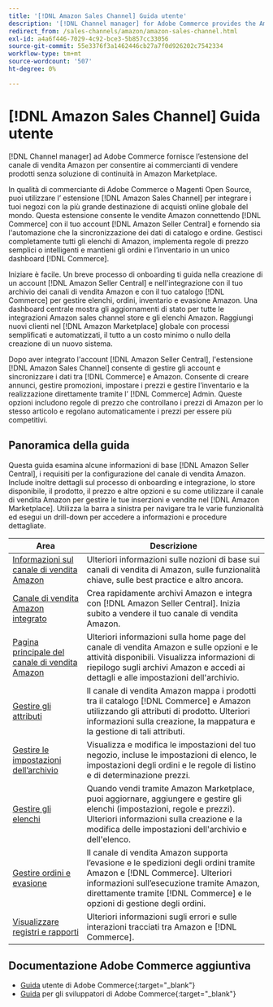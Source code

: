 ```yaml
---
title: '[!DNL Amazon Sales Channel] Guida utente'
description: '[!DNL Channel manager] for Adobe Commerce provides the Amazon sales channel extension to enable merchants to seamlessly sell products in the [!DNL Amazon Marketplace].'
redirect_from: /sales-channels/amazon/amazon-sales-channel.html
exl-id: a4a6f446-7029-4c92-bce3-5b857cc33056
source-git-commit: 55e3376f3a1462446cb27a7f0d926202c7542334
workflow-type: tm+mt
source-wordcount: '507'
ht-degree: 0%

---
```


# [!DNL Amazon Sales Channel] Guida utente

[!DNL Channel manager] ad Adobe Commerce fornisce l’estensione del canale di vendita Amazon per consentire ai commercianti di vendere prodotti senza soluzione di continuità in Amazon Marketplace.

In qualità di commerciante di Adobe Commerce o Magenti Open Source, puoi utilizzare l’ estensione [!DNL Amazon Sales Channel] per integrare i tuoi negozi con la più grande destinazione di acquisti online globale del mondo. Questa estensione consente le vendite Amazon connettendo [!DNL Commerce] con il tuo account [!DNL Amazon Seller Central] e fornendo sia l&#39;automazione che la sincronizzazione dei dati di catalogo e ordine. Gestisci completamente tutti gli elenchi di Amazon, implementa regole di prezzo semplici o intelligenti e mantieni gli ordini e l’inventario in un unico dashboard [!DNL Commerce].

Iniziare è facile. Un breve processo di onboarding ti guida nella creazione di un account [!DNL Amazon Seller Central] e nell&#39;integrazione con il tuo archivio dei canali di vendita Amazon e con il tuo catalogo [!DNL Commerce] per gestire elenchi, ordini, inventario e evasione Amazon. Una dashboard centrale mostra gli aggiornamenti di stato per tutte le integrazioni Amazon sales channel store e gli elenchi Amazon. Raggiungi nuovi clienti nel [!DNL Amazon Marketplace] globale con processi semplificati e automatizzati, il tutto a un costo minimo o nullo della creazione di un nuovo sistema.

Dopo aver integrato l&#39;account [!DNL Amazon Seller Central], l&#39;estensione [!DNL Amazon Sales Channel] consente di gestire gli account e sincronizzare i dati tra [!DNL Commerce] e Amazon. Consente di creare annunci, gestire promozioni, impostare i prezzi e gestire l’inventario e la realizzazione direttamente tramite l’ [!DNL Commerce] Admin. Queste opzioni includono regole di prezzo che controllano i prezzi di Amazon per lo stesso articolo e regolano automaticamente i prezzi per essere più competitivi.

## Panoramica della guida

Questa guida esamina alcune informazioni di base [!DNL Amazon Seller Central], i requisiti per la configurazione del canale di vendita Amazon. Include inoltre dettagli sul processo di onboarding e integrazione, lo store disponibile, il prodotto, il prezzo e altre opzioni e su come utilizzare il canale di vendita Amazon per gestire le tue inserzioni e vendite nel [!DNL Amazon Marketplace]. Utilizza la barra a sinistra per navigare tra le varie funzionalità ed esegui un drill-down per accedere a informazioni e procedure dettagliate.

| Area | Descrizione |
|----|----|
| [Informazioni sul canale di vendita Amazon](./about-amazon-sales-channel.md) | Ulteriori informazioni sulle nozioni di base sui canali di vendita di Amazon, sulle funzionalità chiave, sulle best practice e altro ancora. |
| [Canale di vendita Amazon integrato](./amazon-onboarding-home.md) | Crea rapidamente archivi Amazon e integra con [!DNL Amazon Seller Central]. Inizia subito a vendere il tuo canale di vendita Amazon. |
| [Pagina principale del canale di vendita Amazon](./amazon-sales-channel-home.md) | Ulteriori informazioni sulla home page del canale di vendita Amazon e sulle opzioni e le attività disponibili. Visualizza informazioni di riepilogo sugli archivi Amazon e accedi ai dettagli e alle impostazioni dell&#39;archivio. |
| [Gestire gli attributi](./attributes-view.md) | Il canale di vendita Amazon mappa i prodotti tra il catalogo [!DNL Commerce] e Amazon utilizzando gli attributi di prodotto. Ulteriori informazioni sulla creazione, la mappatura e la gestione di tali attributi. |
| [Gestire le impostazioni dell’archivio](./ob-store-review.md) | Visualizza e modifica le impostazioni del tuo negozio, incluse le impostazioni di elenco, le impostazioni degli ordini e le regole di listino e di determinazione prezzi. |
| [Gestire gli elenchi](./managing-product-listings.md) | Quando vendi tramite Amazon Marketplace, puoi aggiornare, aggiungere e gestire gli elenchi (impostazioni, regole e prezzi). Ulteriori informazioni sulla creazione e la modifica delle impostazioni dell&#39;archivio e dell&#39;elenco. |
| [Gestire ordini e evasione](./managing-orders.md) | Il canale di vendita Amazon supporta l’evasione e le spedizioni degli ordini tramite Amazon e [!DNL Commerce]. Ulteriori informazioni sull’esecuzione tramite Amazon, direttamente tramite [!DNL Commerce] e le opzioni di gestione degli ordini. |
| [Visualizzare registri e rapporti](./amazon-logs-reports.md) | Ulteriori informazioni sugli errori e sulle interazioni tracciati tra Amazon e [!DNL Commerce]. |

## Documentazione Adobe Commerce aggiuntiva

- [Guida](https://docs.magento.com/user-guide/) utente di Adobe Commerce{:target=&quot;_blank&quot;}
- [Guida](https://devdocs.magento.com/) per gli sviluppatori di Adobe Commerce{:target=&quot;_blank&quot;}
